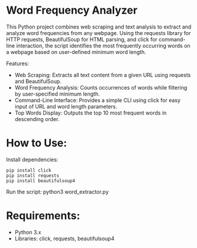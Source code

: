 # Word Frequency Analyzer

This Python project combines web scraping and text analysis to extract and analyze word frequencies from any webpage. Using the requests library for HTTP requests, BeautifulSoup for HTML parsing, and click for command-line interaction, the script identifies the most frequently occurring words on a webpage based on user-defined minimum word length.

Features:
* Web Scraping: Extracts all text content from a given URL using requests and BeautifulSoup.
* Word Frequency Analysis: Counts occurrences of words while filtering by user-specified minimum length.
* Command-Line Interface: Provides a simple CLI using click for easy input of URL and word length parameters.
* Top Words Display: Outputs the top 10 most frequent words in descending order.

# How to Use:
Install dependencies:
```
pip install click 
pip install requests
pip install beautifulsoup4
```
Run the script:
python3 word_extractor.py

# Requirements:
* Python 3.x
* Libraries: click, requests, beautifulsoup4
